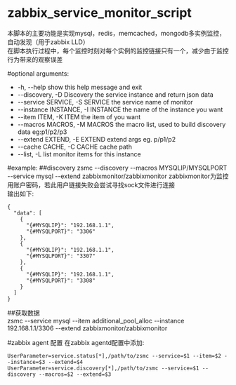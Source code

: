 zabbix_service_monitor_script
=============================
本脚本的主要功能是实现mysql，redis，memcached，mongodb多实例监控，自动发现（用于zabbix LLD）  
在脚本执行过程中，每个监控时刻对每个实例的监控链接只有一个，减少由于监控行为带来的观察误差


#optional arguments:
*  -h, --help            show this help message and exit
*  --discovery, -D       Discovery the service instance and return json data
*  --service SERVICE, -S SERVICE the service name of monitor
*  --instance INSTANCE, -I INSTANCE the name of the instance you want
*  --item ITEM, -K ITEM  the item of you want
*  --macros MACROS, -M MACROS the macro list, used to build discovery data eg:p1/p2/p3
*  --extend EXTEND, -E EXTEND extend args eg. p/p1/p2
*  --cache CACHE, -C CACHE cache path
*  --list, -L            list monitor items for this instance

  
#example:
##discovery
    zsmc --discovery --macros MYSQLIP/MYSQLPORT --service mysql --extend zabbixmonitor/zabbixmonitor
zabbixmonitor为监控用账户密码，若此用户链接失败会尝试寻找sock文件进行连接  
输出如下:
    
    {
      "data": [
        {
          "{#MYSQLIP}": "192.168.1.1",
          "{#MYSQLPORT}": "3306"
        },
        {
          "{#MYSQLIP}": "192.168.1.1",
          "{#MYSQLPORT}": "3307"
        },
        {
          "{#MYSQLIP}": "192.168.1.1",
          "{#MYSQLPORT}": "3308"
        }
      ]
    }
##获取数据    
    zsmc --service mysql --item additional_pool_alloc --instance 192.168.1.1/3306 --extend zabbixmonitor/zabbixmonitor
   
#zabbix agent 配置
在zabbix agentd配置中添加:
    
    UserParameter=service.status[*],/path/to/zsmc --service=$1 --item=$2 --instance=$3 --extend=$4
    UserParameter=service.discovery[*],/path/to/zsmc --service=$1 --discovery --macros=$2 --extend=$3
